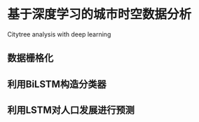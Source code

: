 # 基于深度学习的城市时空数据分析
Citytree analysis with deep learning

## 数据栅格化

## 利用BiLSTM构造分类器

## 利用LSTM对人口发展进行预测
